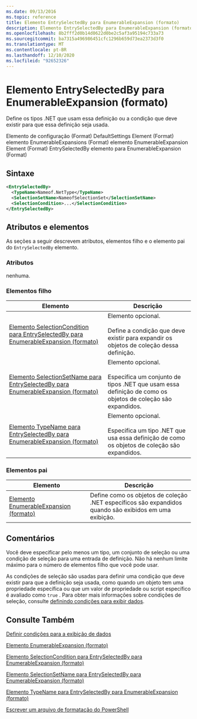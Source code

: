 ```yaml
---
ms.date: 09/13/2016
ms.topic: reference
title: Elemento EntrySelectedBy para EnumerableExpansion (formato)
description: Elemento EntrySelectedBy para EnumerableExpansion (formato)
ms.openlocfilehash: 8b2fff2d0b14d0622d0be2c5af3a95194c733a73
ms.sourcegitcommit: ba7315a496986451cfc1296b659d73ea2373d3f0
ms.translationtype: MT
ms.contentlocale: pt-BR
ms.lasthandoff: 12/10/2020
ms.locfileid: "92652326"
---
```

# <a name="entryselectedby-element-for-enumerableexpansion-format"></a>Elemento EntrySelectedBy para EnumerableExpansion (formato)

Define os tipos .NET que usam essa definição ou a condição que deve existir para que essa definição seja usada.

Elemento de configuração (Format) DefaultSettings Element (Format) elemento EnumerableExpansions (Format) elemento EnumerableExpansion Element (Format) EntrySelectedBy elemento para EnumerableExpansion (Format)

## <a name="syntax"></a>Sintaxe

```xml
<EntrySelectedBy>
  <TypeName>Nameof.NetType</TypeName>
  <SelectionSetName>NameofSelectionSet</SelectionSetName>
  <SelectionCondition>...</SelectionCondition>
</EntrySelectedBy>
```

## <a name="attributes-and-elements"></a>Atributos e elementos

As seções a seguir descrevem atributos, elementos filho e o elemento pai do `EntrySelectedBy` elemento.

### <a name="attributes"></a>Atributos

nenhuma.

### <a name="child-elements"></a>Elementos filho

|Elemento|Descrição|
|-------------|-----------------|
|[Elemento SelectionCondition para EntrySelectedBy para EnumerableExpansion (formato)](./selectioncondition-element-for-entryselectedby-for-enumerableexpansion-format.md)|Elemento opcional.<br /><br /> Define a condição que deve existir para expandir os objetos de coleção dessa definição.|
|[Elemento SelectionSetName para EntrySelectedBy para EnumerableExpansion (formato)](./selectionsetname-element-for-entryselectedby-for-enumerableexpansion-format.md)|Elemento opcional.<br /><br /> Especifica um conjunto de tipos .NET que usam essa definição de como os objetos de coleção são expandidos.|
|[Elemento TypeName para EntrySelectedBy para EnumerableExpansion (formato)](./typename-element-for-entryselectedby-for-enumerableexpansion-format.md)|Elemento opcional.<br /><br /> Especifica um tipo .NET que usa essa definição de como os objetos de coleção são expandidos.|

### <a name="parent-elements"></a>Elementos pai

|Elemento|Descrição|
|-------------|-----------------|
|[Elemento EnumerableExpansion (formato)](./enumerableexpansion-element-format.md)|Define como os objetos de coleção .NET específicos são expandidos quando são exibidos em uma exibição.|

## <a name="remarks"></a>Comentários

Você deve especificar pelo menos um tipo, um conjunto de seleção ou uma condição de seleção para uma entrada de definição. Não há nenhum limite máximo para o número de elementos filho que você pode usar.

As condições de seleção são usadas para definir uma condição que deve existir para que a definição seja usada, como quando um objeto tem uma propriedade específica ou que um valor de propriedade ou script específico é avaliado como `true` . Para obter mais informações sobre condições de seleção, consulte [definindo condições para exibir dados](./defining-conditions-for-displaying-data.md).

## <a name="see-also"></a>Consulte Também

[Definir condições para a exibição de dados](./defining-conditions-for-displaying-data.md)

[Elemento EnumerableExpansion (formato)](./enumerableexpansion-element-format.md)

[Elemento SelectionCondition para EntrySelectedBy para EnumerableExpansion (formato)](./selectioncondition-element-for-entryselectedby-for-enumerableexpansion-format.md)

[Elemento SelectionSetName para EntrySelectedBy para EnumerableExpansion (formato)](./selectionsetname-element-for-entryselectedby-for-enumerableexpansion-format.md)

[Elemento TypeName para EntrySelectedBy para EnumerableExpansion (formato)](./typename-element-for-entryselectedby-for-enumerableexpansion-format.md)

[Escrever um arquivo de formatação do PowerShell](./writing-a-powershell-formatting-file.md)
